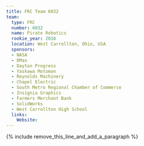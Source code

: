 ```yaml
---
title: FRC Team 6032
team:
  type: FRC
  number: 6032
  name: Pirate Robotics
  rookie_year: 2016
  location: West Carrollton, Ohio, USA
  sponsors:
  - NASA
  - DMax
  - Dayton Progress
  - Yaskawa Motoman
  - Reynolds Machinery
  - Chapel Electric
  - South Metro Regional Chamber of Commerce
  - Insignia Graphics
  - Farmers Merchant Bank
  - SolidWorks
  - West Carrollton High School
  links:
    Website:
---
```


{% include remove_this_line_and_add_a_paragraph %}
